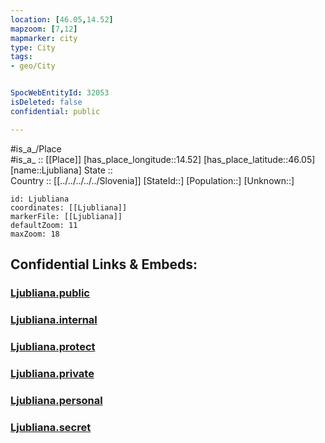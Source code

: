 ```yaml
---
location: [46.05,14.52] 
mapzoom: [7,12] 
mapmarker: city 
type: City
tags:
- geo/City


SpocWebEntityId: 32053
isDeleted: false
confidential: public

---
```

#is_a_/Place  
#is_a_ :: [[Place]] 
[has_place_longitude::14.52] 
[has_place_latitude::46.05] 
[name::Ljubliana] 
State ::  
Country :: [[../../../../../Slovenia]] 
[StateId::] 
[Population::] 
[Unknown::] 


```leaflet
id: Ljubliana
coordinates: [[Ljubliana]] 
markerFile: [[Ljubliana]] 
defaultZoom: 11 
maxZoom: 18
```


## Confidential Links & Embeds: 

### [Ljubliana.public](/_public/\Earth\Continent\Europe\Europe~Central\Slovenia\Regions~Slovenia\Osrednje_slovenska\counties~Osrednjeslovenska\Ljubljana\CityLjubliana.public.md) 

### [Ljubliana.internal](/_internal/\Earth\Continent\Europe\Europe~Central\Slovenia\Regions~Slovenia\Osrednje_slovenska\counties~Osrednjeslovenska\Ljubljana\CityLjubliana.internal.md) 

### [Ljubliana.protect](/_protect/\Earth\Continent\Europe\Europe~Central\Slovenia\Regions~Slovenia\Osrednje_slovenska\counties~Osrednjeslovenska\Ljubljana\CityLjubliana.protect.md) 

### [Ljubliana.private](/_private/\Earth\Continent\Europe\Europe~Central\Slovenia\Regions~Slovenia\Osrednje_slovenska\counties~Osrednjeslovenska\Ljubljana\CityLjubliana.private.md) 

### [Ljubliana.personal](/_personal/\Earth\Continent\Europe\Europe~Central\Slovenia\Regions~Slovenia\Osrednje_slovenska\counties~Osrednjeslovenska\Ljubljana\CityLjubliana.personal.md) 

### [Ljubliana.secret](/_secret/\Earth\Continent\Europe\Europe~Central\Slovenia\Regions~Slovenia\Osrednje_slovenska\counties~Osrednjeslovenska\Ljubljana\CityLjubliana.secret.md)

